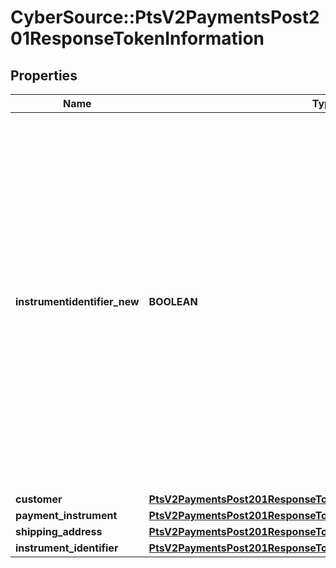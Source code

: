 # CyberSource::PtsV2PaymentsPost201ResponseTokenInformation

## Properties
Name | Type | Description | Notes
------------ | ------------- | ------------- | -------------
**instrumentidentifier_new** | **BOOLEAN** | A value of true means the card number or bank account used to create an Instrument Identifier was new and did not already exist in the token vault. A value of false means the card number or bank account used to create an Instrument Identifier already existed in the token vault.  | [optional] 
**customer** | [**PtsV2PaymentsPost201ResponseTokenInformationCustomer**](PtsV2PaymentsPost201ResponseTokenInformationCustomer.md) |  | [optional] 
**payment_instrument** | [**PtsV2PaymentsPost201ResponseTokenInformationPaymentInstrument**](PtsV2PaymentsPost201ResponseTokenInformationPaymentInstrument.md) |  | [optional] 
**shipping_address** | [**PtsV2PaymentsPost201ResponseTokenInformationShippingAddress**](PtsV2PaymentsPost201ResponseTokenInformationShippingAddress.md) |  | [optional] 
**instrument_identifier** | [**PtsV2PaymentsPost201ResponseTokenInformationInstrumentIdentifier**](PtsV2PaymentsPost201ResponseTokenInformationInstrumentIdentifier.md) |  | [optional] 


